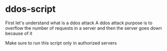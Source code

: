 # ddos-script
First let's understand what is a ddos attack
A ddos attack purpose is to overflow the number of requests in a server and then the server goes down because of it

Make sure to run this script only in authorized servers
